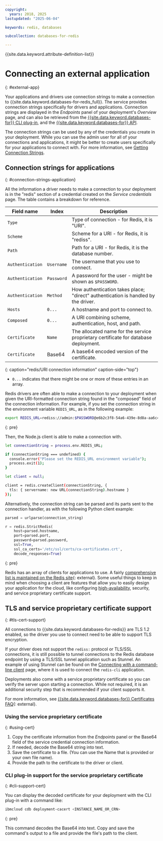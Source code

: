 ```yaml
---
copyright:
  years: 2018, 2025
lastupdated: "2025-06-04"

keywords: redis, databases

subcollection: databases-for-redis

---
```


{{site.data.keyword.attribute-definition-list}}

# Connecting an external application
{: #external-app}

Your applications and drivers use connection strings to make a connection to {{site.data.keyword.databases-for-redis_full}}. The service provides connection strings specifically for drivers and applications. Connection strings are displayed in the *Endpoints* panel of your deployment's *Overview* page, and can also be retrieved from the [{{site.data.keyword.databases-for}} CLI plug-in](/docs/databases-cli-plugin?topic=databases-cli-plugin-cdb-reference#deployment-connections), and the [{{site.data.keyword.databases-for}} API](/apidocs/cloud-databases-api/cloud-databases-api-v5#getconnection).

The connection strings can be used by any of the credentials you create in your deployment. While you can use the admin user for all of your connections and applications, it might be better to create users specifically for your applications to connect with. For more information, see [Getting Connection Strings](/docs/databases-for-redis?topic=databases-for-redis-connection-strings).

## Connection strings for applications
{: #connection-strings-application}

All the information a driver needs to make a connection to your deployment is in the "redis" section of a credential created on the *Service credentials* page. The table contains a breakdown for reference.

| Field name | Index | Description |
| ---------- | ----- | ----------- |
| `Type` | | Type of connection - for Redis, it is "URI". |
| `Scheme` | | Scheme for a URI - for Redis, it is "rediss". |
| `Path` | | Path for a URI - for Redis, it is the database number. |
| `Authentication` | `Username` | The username that you use to connect. |
| `Authentication` | `Password` | A password for the user - might be shown as `$PASSWORD`. |
| `Authentication` | `Method` | How authentication takes place; "direct" authentication is handled by the driver. |
| `Hosts` | `0...` | A hostname and port to connect to. |
| `Composed` | `0...` | A URI combining scheme, authentication, host, and path. |
| `Certificate` | `Name` | The allocated name for the service proprietary certificate for database deployment. |
| `Certificate` | Base64 | A base64 encoded version of the certificate. |
{: caption="redis/URI connection information" caption-side="top"}

* `0...` indicates that there might be one or more of these entries in an array.

Redis drivers are often able to make a connection to your deployment when given the URI-formatted connection string found in the "composed" field of the connection information. For example, if you set the connection string in the environment variable `REDIS_URL`, as in the following example:

```sh
export REDIS_URL=rediss://admin:$PASSWORD@e6b2c3f8-54a6-439e-8d8a-aa6c4a78df49.8f7bfd8f3faa4218aec56e069eb46187.databases.appdomain.cloud:32371/0
```
{: pre}

Then, the Node.js client is able to make a connection with.

```sh
let connectionString = process.env.REDIS_URL;

if (connectionString === undefined) {  
  console.error("Please set the REDIS_URL environment variable");
  process.exit(1);
}

let client = null;

client = redis.createClient(connectionString, {
  tls: { servername: new URL(connectionString).hostname }
});
```

Alternatively, the connection string can be parsed and its parts sent to the connection handler, as with the following Python client example:

```python
parsed = urlparse(connection_string)

r = redis.StrictRedis(
    host=parsed.hostname,
    port=parsed.port,
    password=parsed.password,
    ssl=True,
    ssl_ca_certs='/etc/ssl/certs/ca-certificates.crt',
    decode_responses=True)
```
{: pre}

Redis has an array of clients for applications to use. A fairly [comprehensive list is maintained on the Redis site](https://redis.io/clients){: external}. Some useful things to keep in mind when choosing a client are features that allow you to easily design your application for the cloud, like configuring [high-availability](/docs/databases-for-redis?topic=databases-for-redis-redis-ha-dr), security, and service proprietary certificate support.

## TLS and service proprietary certificate support
{: #tls-cert-support}

All connections to {{site.data.keyword.databases-for-redis}} are TLS 1.2 enabled, so the driver you use to connect need to be able to support TLS encryption.

If your driver does not support the `rediss:` protocol or TLS/SSL connections, it is still possible to tunnel connections to the Redis database endpoint by using a TLS/SSL tunnel application such as Stunnel. An example of using Stunnel can be found on the [Connecting with a command-line client](/docs/databases-for-redis?topic=databases-for-redis-connecting-cli-client) page, where it is used to connect the `redis-cli` application.

Deployments also come with a service proprietary certificate so you can verify the server upon starting a connection. While not required, it is an additional security step that is recommended if your client supports it.

For more information, see [{{site.data.keyword.databases-for}} Certificates FAQ](/docs/databases-for-redis?topic=databases-for-redis-faq-cert){: external}.

### Using the service proprietary certificate
{: #using-cert}

1. Copy the certificate information from the _Endpoints_ panel or the Base64 field of the service credential connection information.
2. If needed, decode the Base64 string into text.
3. Save the certificate  to a file. (You can use the Name that is provided or your own file name).
4. Provide the path to the certificate to the driver or client.

### CLI plug-in support for the service proprietary certificate
{: #cli-support-cert}

You can display the decoded certificate for your deployment with the CLI plug-in with a command like:

```sh
ibmcloud cdb deployment-cacert <INSTANCE_NAME_OR_CRN>
```
{: pre}

This command decodes the Base64 into text. Copy and save the command's output to a file and provide the file's path to the client.
